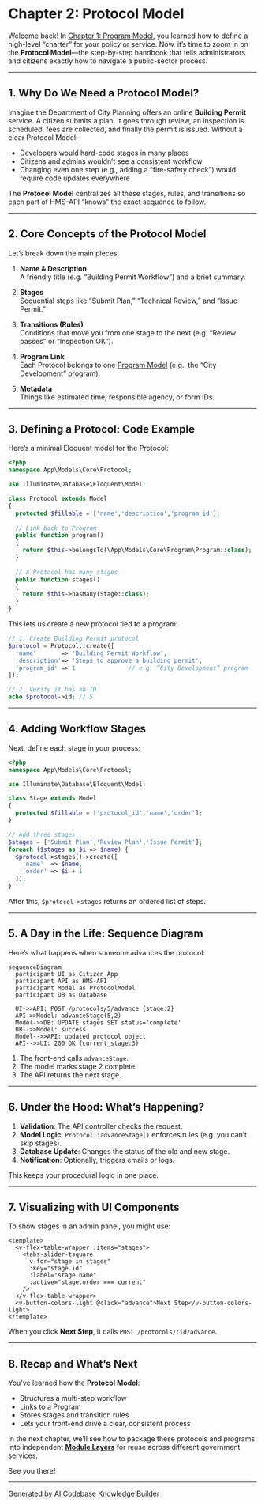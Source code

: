 # Chapter 2: Protocol Model

Welcome back! In [Chapter 1: Program Model](01_program_model_.md), you learned how to define a high-level “charter” for your policy or service. Now, it’s time to zoom in on the **Protocol Model**—the step-by-step handbook that tells administrators and citizens exactly how to navigate a public-sector process.

---

## 1. Why Do We Need a Protocol Model?

Imagine the Department of City Planning offers an online **Building Permit** service. A citizen submits a plan, it goes through review, an inspection is scheduled, fees are collected, and finally the permit is issued. Without a clear Protocol Model:

- Developers would hard-code stages in many places  
- Citizens and admins wouldn’t see a consistent workflow  
- Changing even one step (e.g., adding a “fire-safety check”) would require code updates everywhere  

The **Protocol Model** centralizes all these stages, rules, and transitions so each part of HMS-API “knows” the exact sequence to follow.

---

## 2. Core Concepts of the Protocol Model

Let’s break down the main pieces:

1. **Name & Description**  
   A friendly title (e.g. “Building Permit Workflow”) and a brief summary.

2. **Stages**  
   Sequential steps like “Submit Plan,” “Technical Review,” and “Issue Permit.”

3. **Transitions (Rules)**  
   Conditions that move you from one stage to the next (e.g. “Review passes” or “Inspection OK”).

4. **Program Link**  
   Each Protocol belongs to one [Program Model](01_program_model_.md) (e.g., the “City Development” program).

5. **Metadata**  
   Things like estimated time, responsible agency, or form IDs.

---

## 3. Defining a Protocol: Code Example

Here’s a minimal Eloquent model for the Protocol:

```php
<?php
namespace App\Models\Core\Protocol;

use Illuminate\Database\Eloquent\Model;

class Protocol extends Model
{
  protected $fillable = ['name','description','program_id'];
  
  // Link back to Program
  public function program()
  {
    return $this->belongsTo(\App\Models\Core\Program\Program::class);
  }
  
  // A Protocol has many stages
  public function stages()
  {
    return $this->hasMany(Stage::class);
  }
}
```
This lets us create a new protocol tied to a program:

```php
// 1. Create Building Permit protocol
$protocol = Protocol::create([
  'name'       => 'Building Permit Workflow',
  'description'=> 'Steps to approve a building permit',
  'program_id' => 1               // e.g. “City Development” program
]);

// 2. Verify it has an ID
echo $protocol->id; // 5
```

---

## 4. Adding Workflow Stages

Next, define each stage in your process:

```php
<?php
namespace App\Models\Core\Protocol;

use Illuminate\Database\Eloquent\Model;

class Stage extends Model
{
  protected $fillable = ['protocol_id','name','order'];
}
```

```php
// Add three stages
$stages = ['Submit Plan','Review Plan','Issue Permit'];
foreach ($stages as $i => $name) {
  $protocol->stages()->create([
    'name'  => $name,
    'order' => $i + 1
  ]);
}
```

After this, `$protocol->stages` returns an ordered list of steps.

---

## 5. A Day in the Life: Sequence Diagram

Here’s what happens when someone advances the protocol:

```mermaid
sequenceDiagram
  participant UI as Citizen App
  participant API as HMS-API
  participant Model as ProtocolModel
  participant DB as Database

  UI->>API: POST /protocols/5/advance {stage:2}
  API->>Model: advanceStage(5,2)
  Model->>DB: UPDATE stages SET status='complete'
  DB-->>Model: success
  Model-->>API: updated protocol object
  API-->>UI: 200 OK {current_stage:3}
```

1. The front-end calls `advanceStage`.
2. The model marks stage 2 complete.
3. The API returns the next stage.

---

## 6. Under the Hood: What’s Happening?

1. **Validation**: The API controller checks the request.  
2. **Model Logic**: `Protocol::advanceStage()` enforces rules (e.g. you can’t skip stages).  
3. **Database Update**: Changes the status of the old and new stage.  
4. **Notification**: Optionally, triggers emails or logs.  

This keeps your procedural logic in one place.

---

## 7. Visualizing with UI Components

To show stages in an admin panel, you might use:

```vue
<template>
  <v-flex-table-wrapper :items="stages">
    <tabs-slider-tsquare
      v-for="stage in stages"
      :key="stage.id"
      :label="stage.name"
      :active="stage.order === current"
    />
  </v-flex-table-wrapper>
  <v-button-colors-light @click="advance">Next Step</v-button-colors-light>
</template>
```

When you click **Next Step**, it calls `POST /protocols/:id/advance`.

---

## 8. Recap and What’s Next

You’ve learned how the **Protocol Model**:

- Structures a multi-step workflow  
- Links to a [Program](01_program_model_.md)  
- Stores stages and transition rules  
- Lets your front-end drive a clear, consistent process

In the next chapter, we’ll see how to package these protocols and programs into independent **[Module Layers](03_module_layer_.md)** for reuse across different government services. 

See you there!

---

Generated by [AI Codebase Knowledge Builder](https://github.com/The-Pocket/Tutorial-Codebase-Knowledge)